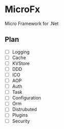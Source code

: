 # MicroFx
Micro Framework for .Net

## Plan

- [ ] Logging 
- [ ] Cache
- [ ] KVStore
- [ ] DDD
- [ ] ICO
- [ ] AOP
- [ ] Auth
- [ ] Task
- [ ] Configuration
- [ ] Orm
- [ ] Distrubuted
- [ ] Plugins
- [ ] Security